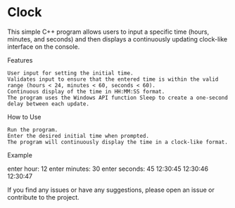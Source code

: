 # Clock
This simple C++ program allows users to input a specific time (hours, minutes, and seconds) and then displays a continuously updating clock-like interface on the console.

Features

    User input for setting the initial time.
    Validates input to ensure that the entered time is within the valid range (hours < 24, minutes < 60, seconds < 60).
    Continuous display of the time in HH:MM:SS format.
    The program uses the Windows API function Sleep to create a one-second delay between each update.

How to Use

    Run the program.
    Enter the desired initial time when prompted.
    The program will continuously display the time in a clock-like format.
    
Example

  enter hour:
  12
  enter minutes:
  30
  enter seconds:
  45
  12:30:45
  12:30:46
  12:30:47

If you find any issues or have any suggestions, please open an issue or contribute to the project.
